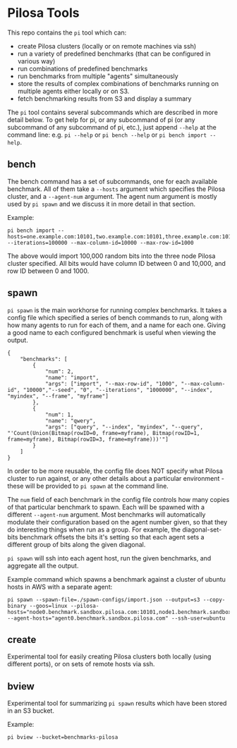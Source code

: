 Pilosa Tools
===========================================

This repo contains the `pi` tool which can:

- create Pilosa clusters (locally or on remote machines via ssh)
- run a variety of predefined benchmarks (that can be configured in various way)
- run combinations of predefined benchmarks
- run benchmarks from multiple "agents" simultaneously
- store the results of complex combinations of benchmarks running on multiple agents either locally or on S3.
- fetch benchmarking results from S3 and display a summary

The `pi` tool contains several subcommands which are described in more detail below. To get help for pi, or any subcommand of pi (or any subcommand of any subcommand of pi, etc.), just append `--help` at the command line: e.g. `pi --help` or `pi bench --help` or `pi bench import --help`.

bench
----------
The bench command has a set of subcommands, one for each available benchmark. All of them take a `--hosts` argument which specifies the Pilosa cluster, and a `--agent-num` argument. The agent num argument is mostly used by `pi spawn` and we discuss it in more detail in that section. 

Example:
```
pi bench import --hosts=one.example.com:10101,two.example.com:10101,three.example.com:10101 --iterations=100000 --max-column-id=10000 --max-row-id=1000
```
The above would import 100,000 random bits into the three node Pilosa cluster specified. All bits would have column ID between 0 and 10,000, and row ID between 0 and 1000.

spawn
----------
`pi spawn` is the main workhorse for running complex benchmarks. It takes a config file which specified a series of bench commands to run, along with how many agents to run for each of them, and a name for each one. Giving a good name to each configured benchmark is useful when viewing the output.

```
{
    "benchmarks": [
        {
            "num": 2,
            "name": "import",
            "args": ["import", "--max-row-id", "1000", "--max-column-id", "10000","--seed", "0", "--iterations", "1000000", "--index", "myindex", "--frame", "myframe"]
        },
        {
            "num": 1,
            "name": "qwery",
            "args": ["query", "--index", "myindex", "--query", "'Count(Union(Bitmap(rowID=0, frame=myframe), Bitmap(rowID=1, frame=myframe), Bitmap(rowID=3, frame=myframe)))'"]
        }
    ]
}
```
In order to be more reusable, the config file does NOT specify what Pilosa cluster to run against, or any other details about a particular environment - these will be provided to `pi spawn` at the command line. 

The `num` field of each benchmark in the config file controls how many copies of that particular benchmark to spawn. Each will be spawned with a different `--agent-num` argument. Most benchmarks will automatically modulate their configuration based on the agent number given, so that they do interesting things when run as a group. For example, the diagonal-set-bits benchmark offsets the bits it's setting so that each agent sets a different group of bits along the given diagonal.

`pi spawn` will ssh into each agent host, run the given benchmarks, and aggregate all the output.


Example command which spawns a benchmark against a cluster of ubuntu hosts in AWS with a separate agent:
```
pi spawn --spawn-file=./spawn-configs/import.json --output=s3 --copy-binary --goos=linux --pilosa-hosts="node0.benchmark.sandbox.pilosa.com:10101,node1.benchmark.sandbox.pilosa.com:10101,node2.benchmark.sandbox.pilosa.com:10101" --agent-hosts="agent0.benchmark.sandbox.pilosa.com" --ssh-user=ubuntu
```

create
----------

Experimental tool for easily creating Pilosa clusters both locally (using different ports), or on sets of remote hosts via ssh.


bview
----------

Experimental tool for summarizing `pi spawn` results which have been stored in an S3 bucket.

Example:
```
pi bview --bucket=benchmarks-pilosa
```
